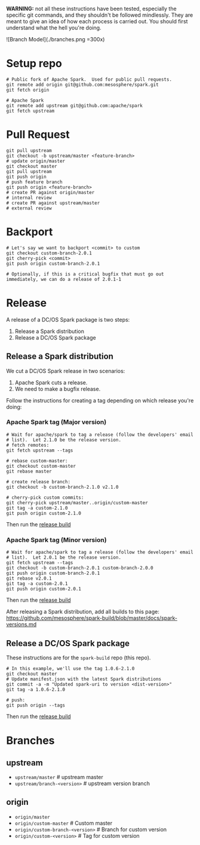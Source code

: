 **WARNING:** not all these instructions have been tested, especially
the specific git commands, and they shouldn't be followed mindlessly.
They are meant to give an idea of how each process is carried out.
You should first understand what the hell you're doing.

![Branch Model](./branches.png =300x)

# Setup repo
```
# Public fork of Apache Spark.  Used for public pull requests.
git remote add origin git@github.com:mesosphere/spark.git
git fetch origin

# Apache Spark
git remote add upstream git@github.com:apache/spark
git fetch upstream
```

# Pull Request

```
git pull upstream
git checkout -b upstream/master <feature-branch>
# update origin/master
git checkout master
git pull upstream
git push origin
# push feature branch
git push origin <feature-branch>
# create PR against origin/master
# internal review
# create PR against upstream/master
# external review
```

# Backport

```
# Let's say we want to backport <commit> to custom
git checkout custom-branch-2.0.1
git cherry-pick <commit>
git push origin custom-branch-2.0.1

# Optionally, if this is a critical bugfix that must go out immediately, we can do a release of 2.0.1-1
```

# Release

A release of a DC/OS Spark package is two steps:

1. Release a Spark distribution
2. Release a DC/OS Spark package

## Release a Spark distribution

We cut a DC/OS Spark release in two scenarios:

1. Apache Spark cuts a release.
2. We need to make a bugfix release.

Follow the instructions for creating a tag depending on which release
you're doing:

### Apache Spark tag (Major version)

```
# Wait for apache/spark to tag a release (follow the developers' email
# list).  Let 2.1.0 be the release version.
# fetch remotes:
git fetch upstream --tags

# rebase custom-master:
git checkout custom-master
git rebase master

# create release branch:
git checkout -b custom-branch-2.1.0 v2.1.0

# cherry-pick custom commits:
git cherry-pick upstream/master..origin/custom-master
git tag -a custom-2.1.0
git push origin custom-2.1.0
```

Then run the [release build][1]

### Apache Spark tag (Minor version)

```
# Wait for apache/spark to tag a release (follow the developers' email
# list).  Let 2.0.1 be the release version.
git fetch upstream --tags
git checkout -b custom-branch-2.0.1 custom-branch-2.0.0
git push origin custom-branch-2.0.1
git rebase v2.0.1
git tag -a custom-2.0.1
git push origin custom-2.0.1
```

Then run the [release build][1]

After releasing a Spark distribution, add all builds to this page: https://github.com/mesosphere/spark-build/blob/master/docs/spark-versions.md

## Release a DC/OS Spark package

These instructions are for the `spark-build` repo (this repo).

```
# In this example, we'll use the tag 1.0.6-2.1.0
git checkout master
# Update manifest.json with the latest Spark distributions
git commit -a -m "Updated spark-uri to version <dist-version>"
git tag -a 1.0.6-2.1.0

# push:
git push origin --tags
```

Then run the [release build][2]

# Branches
## upstream
- `upstream/master` # upstream master
- `upstream/branch-<version>` # upstream version branch

## origin
- `origin/master`
- `origin/custom-master` # Custom master
- `origin/custom-branch-<version>` # Branch for custom version
- `origin/custom-<version>` # Tag for custom version


[1]: https://jenkins.mesosphere.com/service/jenkins/view/Infinity/job/spark/job/spark/job/spark-release/
[2]: https://jenkins.mesosphere.com/service/jenkins/view/Infinity/job/spark/job/spark-build/job/spark-build-release/
